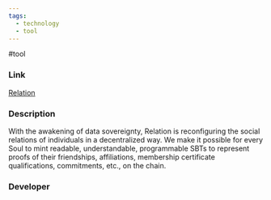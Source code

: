 ```yaml
---
tags:
  - technology
  - tool
---
```

#tool

### Link

[Relation](https://www.relationlabs.ai/home)

### Description

With the awakening of data sovereignty, Relation is reconfiguring the social relations of individuals in a decentralized way. We make it possible for every Soul to mint readable, understandable, programmable SBTs to represent proofs of their friendships, affiliations, membership certificate qualifications, commitments, etc., on the chain.

### Developer

